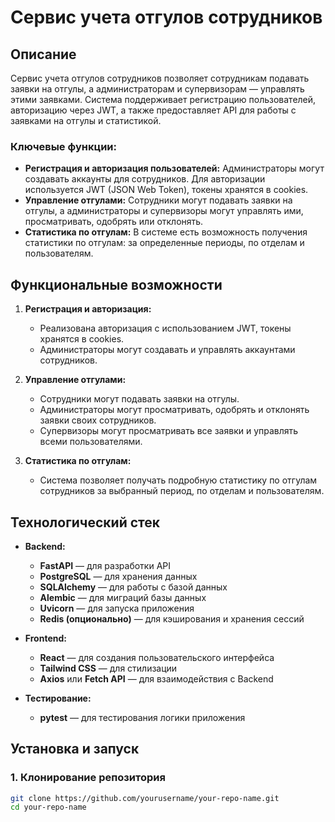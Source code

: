 # Сервис учета отгулов сотрудников

## Описание

Сервис учета отгулов сотрудников позволяет сотрудникам подавать заявки на отгулы, а администраторам и супервизорам — управлять этими заявками. Система поддерживает регистрацию пользователей, авторизацию через JWT, а также предоставляет API для работы с заявками на отгулы и статистикой. 

### Ключевые функции:

- **Регистрация и авторизация пользователей:** Администраторы могут создавать аккаунты для сотрудников. Для авторизации используется JWT (JSON Web Token), токены хранятся в cookies.
- **Управление отгулами:** Сотрудники могут подавать заявки на отгулы, а администраторы и супервизоры могут управлять ими, просматривать, одобрять или отклонять.
- **Статистика по отгулам:** В системе есть возможность получения статистики по отгулам: за определенные периоды, по отделам и пользователям.

## Функциональные возможности

1. **Регистрация и авторизация:**
   - Реализована авторизация с использованием JWT, токены хранятся в cookies.
   - Администраторы могут создавать и управлять аккаунтами сотрудников.

2. **Управление отгулами:**
   - Сотрудники могут подавать заявки на отгулы.
   - Администраторы могут просматривать, одобрять и отклонять заявки своих сотрудников.
   - Супервизоры могут просматривать все заявки и управлять всеми пользователями.

3. **Статистика по отгулам:**
   - Система позволяет получать подробную статистику по отгулам сотрудников за выбранный период, по отделам и пользователям.

## Технологический стек

- **Backend:**
  - **FastAPI** — для разработки API
  - **PostgreSQL** — для хранения данных
  - **SQLAlchemy** — для работы с базой данных
  - **Alembic** — для миграций базы данных
  - **Uvicorn** — для запуска приложения
  - **Redis (опционально)** — для кэширования и хранения сессий

- **Frontend:**
  - **React** — для создания пользовательского интерфейса
  - **Tailwind CSS** — для стилизации
  - **Axios** или **Fetch API** — для взаимодействия с Backend

- **Тестирование:**
  - **pytest** — для тестирования логики приложения

## Установка и запуск

### 1. Клонирование репозитория

```bash
git clone https://github.com/yourusername/your-repo-name.git
cd your-repo-name
